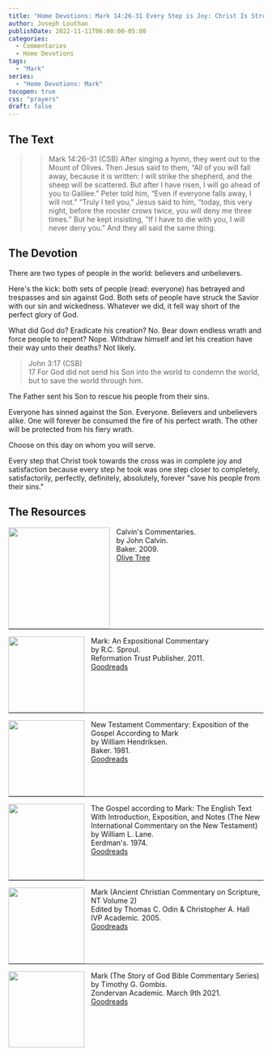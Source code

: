 ```yaml
---
title: "Home Devotions: Mark 14:26-31 Every Step is Joy: Christ Is Struck For Us"
author: Joseph Louthan
publishDate: 2022-11-11T06:00:00-05:00
categories:
  - Commentaries
  - Home Devotions
tags:
  - "Mark"
series:
  - "Home Devotions: Mark"
tocopen: true
css: "prayers"
draft: false
---
```

## The Text

>>Mark 14:26–31 (CSB) After singing a hymn, they went out to the Mount of Olives. Then Jesus said to them, “All of you will fall away, because it is written: I will strike the shepherd, and the sheep will be scattered. But after I have risen, I will go ahead of you to Galilee.” Peter told him, “Even if everyone falls away, I will not.” “Truly I tell you,” Jesus said to him, “today, this very night, before the rooster crows twice, you will deny me three times.” But he kept insisting, “If I have to die with you, I will never deny you.” And they all said the same thing.

## The Devotion

There are two types of people in the world: believers and unbelievers. 

Here's the kick: both sets of people (read: everyone) has betrayed and trespasses and sin against God. Both sets of people have struck the Savior with our sin and wickedness. Whatever we did, it fell way short of the perfect glory of God.

What did God do? Eradicate his creation? No. Bear down endless wrath and force people to repent? Nope. Withdraw himself and let his creation have their way unto their deaths? Not likely.

>John 3:17 (CSB)  
> 17  For God did not send his Son into the world to condemn the world, but to save the world through him.

The Father sent his Son to rescue his people from their sins. 

Everyone has sinned against the Son. Everyone. Believers and unbelievers alike. One will forever be consumed the fire of his perfect wrath. The other will be protected from his fiery wrath. 

Choose on this day on whom you will serve.

Every step that Christ took towards the cross was in complete joy and satisfaction because every step he took was one step closer to completely, satisfactorily, perfectly, definitely, absolutely, forever "save his people from their sins."

## The Resources

<p style="clear:both;">

<img src="/images/resources/commentary-calvin-set.png" align="left" width="200" style="padding-right: 10px" />Calvin's Commentaries.  
by John Calvin.  
Baker. 2009.  
[Olive Tree](https://www.olivetree.com/store/product.php?productid=17517)

<p style="clear:both;">

---

<img src="/images/resources/commentary-mark-sproul.jpg" align="left" width="150" style="padding-right: 10px" />Mark: An Expositional Commentary  
by R.C. Sproul.  
Reformation Trust Publisher. 2011.  
[Goodreads](https://www.goodreads.com/book/show/13329901-mark?ac=1&from_search=true&qid=AjPCOwNAXj&rank=1)

<p style="clear:both;">

---

<img src="/images/resources/commentary-mark-hendriksen.jpg" align="left" width="150" style="padding-right: 10px" />New Testament Commentary: Exposition of the Gospel According to Mark  
by William Hendriksen.  
Baker. 1981.  
[Goodreads](https://www.goodreads.com/book/show/2365098.Mark)

<p style="clear:both;">

---

<img src="/images/resources/commentary-mark-lane.jpg" align="left" width="150" style="padding-right: 10px" />The Gospel according to Mark: The English Text With Introduction, Exposition, and Notes (The New International Commentary on the New Testament)  
by William L. Lane.  
Eerdman's. 1974.  
[Goodreads](https://www.goodreads.com/book/show/978619.The_Gospel_of_Mark?from_search=true&from_srp=true&qid=UOUMUiJ7z4&rank=2)

<p style="clear:both;">

---

<img src="/images/resources/commentary-mark-oden.jpg" align="left" width="150" style="padding-right: 10px" />Mark (Ancient Christian Commentary on Scripture, NT Volume 2)  
Edited by Thomas C. Odin & Christopher A. Hall  
IVP Academic. 2005.  
[Goodreads](https://www.goodreads.com/book/show/33015669-mark)

<p style="clear:both;">

---

<img src="/images/resources/commentary-mark-gombis.jpg" align="left" width="150" style="padding-right: 10px" />Mark (The Story of God Bible Commentary Series)  
by Timothy G. Gombis.   
Zondervan Academic. March 9th 2021.  
[Goodreads](https://www.goodreads.com/book/show/54287613-mark)

<p style="clear:both;">
